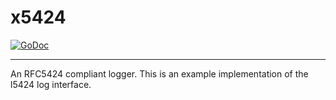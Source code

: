 # x5424

[![GoDoc][docs_badge]][docs]

---

An RFC5424 compliant logger. This is an example implementation of the l5424 log interface.

[docs]: https://godoc.org/github.com/JustAnotherOrganization/l5424/x5424
[docs_badge]: https://godoc.org/github.com/JustAnotherOrganization/l5424/x5424?status.svg